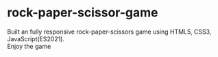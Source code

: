 # rock-paper-scissor-game
Built an fully responsive rock-paper-scissors game using HTML5, CSS3, JavaScript(ES2021).
</br>
Enjoy the game


